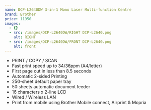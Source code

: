 ```yaml
---
name: DCP-L2640DW 3-in-1 Mono Laser Multi-function Centre
brand: Brother
price: 11950
images:
  - {}
  - src: /images/DCP-L2640DW/RIGHT DCP-L2640.png
    alt: RIGHT
  - src: /images/DCP-L2640DW/FRONT DCP-L2640.png
    alt: front
---
```


* PRINT / COPY / SCAN
* Fast print speed up to 34/36ppm (A4/letter)
* First page out in less than 8.5 seconds
* Automatic 2-sided Printing
* 250-sheet default paper tray
* 50 sheets automatic document feeder
* 16 characters x 2-line LCD
* Wired / Wireless LAN
*  Print from mobile using Brother Mobile connect, Airprint & Mopria
